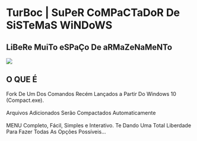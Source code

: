 # TurBoc | SuPeR CoMPaCTaDoR De SiSTeMaS WiNDoWS
<h2>LiBeRe MuiTo eSPaÇo De aRMaZeNaMeNTo</h2>
<img src="https://github.com/ostonprata/TurBoc/blob/main/TurBoc_1280x720.jpg">
<h2>O QUE É</h2>
Fork De Um Dos Comandos Recém Lançados a Partir Do Windows 10 (Compact.exe).
</br>
</br>
Arquivos Adicionados Serão Compactados Automaticamente
</br>
</br>
MENU Completo, Fácil, Simples e Interativo. Te Dando Uma Total Liberdade Para Fazer Todas As Opções Possíveis...
